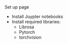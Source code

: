 Set up page

* Install Juypter notebooks
* Install required libraries:
  * Librosa
  * Pytorch
  * torchvision

